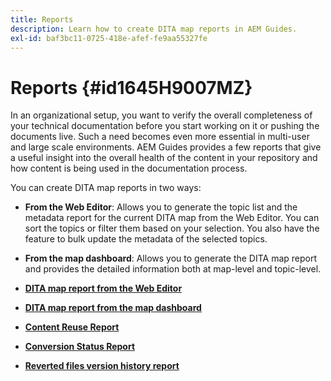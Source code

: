 ```yaml
---
title: Reports
description: Learn how to create DITA map reports in AEM Guides.
exl-id: baf3bc11-0725-418e-afef-fe9aa55327fe
---
```

# Reports {#id1645H9007MZ}

In an organizational setup, you want to verify the overall completeness of your technical documentation before you start working on it or pushing the documents live. Such a need becomes even more essential in multi-user and large scale environments. AEM Guides provides a few reports that give a useful insight into the overall health of the content in your repository and how content is being used in the documentation process.

You can create DITA map reports in two ways:

-   **From the Web Editor**: Allows you to generate the topic list and the metadata report for the current DITA map from the Web Editor. You can sort the topics or filter them based on your selection. You also have the feature to bulk update the metadata of the selected topics.
-   **From the map dashboard**: Allows you to generate the DITA map report and provides the detailed information both at map-level and topic-level.

-   **[DITA map report from the Web Editor](reports-web-editor.md)**  

-   **[DITA map report from the map dashboard](reports-ditamap.md)**  

-   **[Content Reuse Report](reports-content-reuse.md)**  

-   **[Conversion Status Report](reports-convertion-status.md)**  

-   **[Reverted files version history report](reports-reverted-file-version-history.md)**
